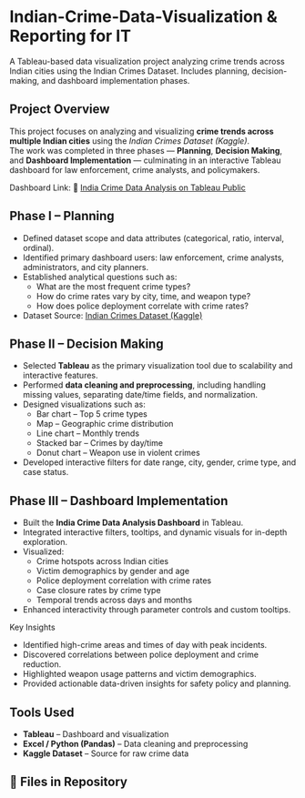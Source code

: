 # Indian-Crime-Data-Visualization  & Reporting for IT
A Tableau-based data visualization project analyzing crime trends across Indian cities using the Indian Crimes Dataset. Includes planning, decision-making, and dashboard implementation phases.


## Project Overview
This project focuses on analyzing and visualizing **crime trends across multiple Indian cities** using the *Indian Crimes Dataset (Kaggle)*.  
The work was completed in three phases — **Planning**, **Decision Making**, and **Dashboard Implementation** — culminating in an interactive Tableau dashboard for law enforcement, crime analysts, and policymakers.

Dashboard Link:
🔗 [India Crime Data Analysis on Tableau Public](https://public.tableau.com/app/profile/venkata.naga.sai.chakradhar.kollipara/viz/IndianCrimeDataAnalysisfinalprojectdashboard/IndiaCrimeDataAnalysis?publish=yes)


## Phase I – Planning
- Defined dataset scope and data attributes (categorical, ratio, interval, ordinal).  
- Identified primary dashboard users: law enforcement, crime analysts, administrators, and city planners.  
- Established analytical questions such as:
  - What are the most frequent crime types?
  - How do crime rates vary by city, time, and weapon type?
  - How does police deployment correlate with crime rates?
- Dataset Source: [Indian Crimes Dataset (Kaggle)](https://www.kaggle.com/datasets/sudhanvahg/indian-crimes-dataset)


## Phase II – Decision Making
- Selected **Tableau** as the primary visualization tool due to scalability and interactive features.  
- Performed **data cleaning and preprocessing**, including handling missing values, separating date/time fields, and normalization.  
- Designed visualizations such as:
  - Bar chart – Top 5 crime types  
  - Map – Geographic crime distribution  
  - Line chart – Monthly trends  
  - Stacked bar – Crimes by day/time  
  - Donut chart – Weapon use in violent crimes  
- Developed interactive filters for date range, city, gender, crime type, and case status.


## Phase III – Dashboard Implementation
- Built the **India Crime Data Analysis Dashboard** in Tableau.  
- Integrated interactive filters, tooltips, and dynamic visuals for in-depth exploration.  
- Visualized:
  - Crime hotspots across Indian cities  
  - Victim demographics by gender and age  
  - Police deployment correlation with crime rates  
  - Case closure rates by crime type  
  - Temporal trends across days and months  
- Enhanced interactivity through parameter controls and custom tooltips.

Key Insights
- Identified high-crime areas and times of day with peak incidents.  
- Discovered correlations between police deployment and crime reduction.  
- Highlighted weapon usage patterns and victim demographics.  
- Provided actionable data-driven insights for safety policy and planning.


## Tools Used
- **Tableau** – Dashboard and visualization  
- **Excel / Python (Pandas)** – Data cleaning and preprocessing  
- **Kaggle Dataset** – Source for raw crime data  


## 📂 Files in Repository
